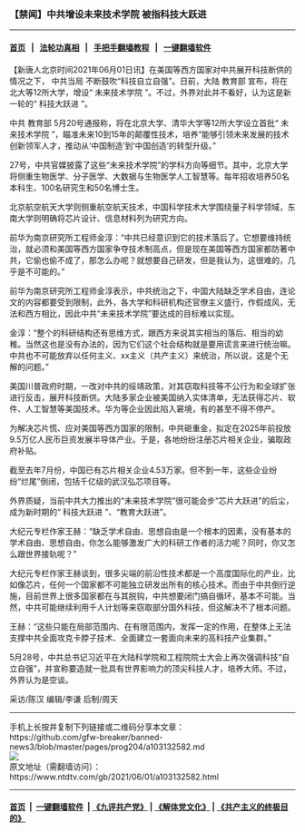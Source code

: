 ### 【禁闻】中共增设未来技术学院 被指科技大跃进
------------------------

#### [首页](https://github.com/gfw-breaker/banned-news3/blob/master/README.md) &nbsp;&nbsp;|&nbsp;&nbsp; [法轮功真相](https://github.com/begood0513/basic/blob/master/README.md)  &nbsp;&nbsp;|&nbsp;&nbsp; [手把手翻墙教程](https://github.com/gfw-breaker/guides/wiki)  &nbsp;&nbsp;|&nbsp;&nbsp; [一键翻墙软件](https://github.com/gfw-breaker/nogfw/blob/master/README.md)  



<div><div class="post_content" itemprop="articleBody">
 <p>
  【新唐人北京时间2021年06月01日讯】在美国等西方国家对中共展开科技断供的情况之下，
  <ok href="https://www.ntdtv.com/gb/中共当局.htm">
   中共当局
  </ok>
  不断鼓吹“科技自立自强”。日前，大陆
  <ok href="https://www.ntdtv.com/gb/教育部.htm">
   教育部
  </ok>
  宣布，将在北大等12所大学，增设“
  <ok href="https://www.ntdtv.com/gb/未来技术学院.htm">
   未来技术学院
  </ok>
  ”。不过，外界对此并不看好，认为这是新一轮的“
  <ok href="https://www.ntdtv.com/gb/科技大跃进.htm">
   科技大跃进
  </ok>
  ”。
 </p>
 <p>
  中共
  <ok href="https://www.ntdtv.com/gb/教育部.htm">
   教育部
  </ok>
  5月20号通报称，将在北京大学、清华大学等12所大学设立首批“
  <ok href="https://www.ntdtv.com/gb/未来技术学院.htm">
   未来技术学院
  </ok>
  ”，瞄准未来10到15年的颠覆性技术，培养“能够引领未来发展的技术创新领军人才，推动从‘中国制造’到‘中国创造’的转型升级。”
 </p>
 <p>
  27号，中共官媒披露了这些“未来技术学院”的学科方向等细节。其中，北京大学将侧重生物医学、分子医学、大数据与生物医学人工智慧等。每年招收培养50名本科生、100名研究生和50名博士生。
 </p>
 <p>
  北京航空航天大学则侧重航空航天技术，中国科学技术大学围绕量子科学领域，东南大学则明确将芯片设计、信息材料列为研究方向。
 </p>
 <p>
  前华为南京研究所工程师金淳：“中共已经意识到它的技术落后了。它想要维持统治，就必须和美国等西方国家争夺技术制高点，但是现在美国等西方国家都防著中共，它偷也偷不成了，那怎么办呢？就想要自己研发，但是我认为，这很难的，几乎是不可能的。”
 </p>
 <p>
  前华为南京研究所工程师金淳表示，中共统治之下，中国大陆缺乏学术自由，连论文的内容都要受到限制，此外，各大学和科研机构还官僚主义盛行，作假成风，无法和西方相比，因此中共“未来技术学院”要达成的目标难以实现。
 </p>
 <p>
  金淳：“整个的科研结构还有思维方式，跟西方来说其实相当的落后、相当的幼稚。当然这也是没有办法的，因为它们这个社会结构就是要用谎言来进行统治嘛。中共也不可能放弃以任何主义、xx主义（共产主义）来统治，所以说，这是个无解的问题。”
 </p>
 <p>
  美国川普政府时期，一改对中共的绥靖政策，对其窃取科技等不公行为和全球扩张进行反击，展开科技断供。大陆多家企业被美国纳入实体清单，无法获得芯片、软件、人工智慧等美国技术。华为等企业因此陷入窘境，有的甚至不得不停产。
 </p>
 <p>
  为解决芯片慌、应对美国等西方国家的限制，中共砸重金，拟定在2025年前投放9.5万亿人民币巨资发展半导体产业。于是，各地纷纷注册芯片相关企业，骗取政府补贴。
 </p>
 <p>
  截至去年7月份，中国已有芯片相关企业4.53万家。但不到一年，这些企业纷纷“烂尾”倒闭，包括千亿级的武汉弘芯项目等。
 </p>
 <p>
  外界质疑，当前中共大力推出的“未来技术学院”很可能会步“芯片大跃进”的后尘，成为新时期的“
  <ok href="https://www.ntdtv.com/gb/科技大跃进.htm">
   科技大跃进
  </ok>
  ”、“教育大跃进”。
 </p>
 <p>
  大纪元专栏作家王赫：“缺乏学术自由、思想自由是一个根本的因素，没有基本的学术自由、思想自由，你怎么能够激发广大的科研工作者的活力呢？同时，你又怎么跟世界接轨呢？”
 </p>
 <p>
  大纪元专栏作家王赫谈到，很多尖端的前沿性技术都是一个高度国际化的产业，比如像芯片，任何一个国家都不可能独立研发出所有的核心技术。而由于中共倒行逆施，目前世界上很多国家都在与其脱钩，中共想要闭门搞自循环，基本不可能。当然，中共可能继续利用千人计划等来窃取部分国外科技，但这解决不了根本问题。
 </p>
 <p>
  王赫：“这些只能在局部范围内、在有限范围内，发挥一定的作用，在整体上无法支撑中共全面攻克卡脖子技术、全面建立一套面向未来的高科技产业集群。”
 </p>
 <p>
  5月28号，中共总书记习近平在大陆科学院和工程院院士大会上再次强调科技“自立自强”，并宣称要造就一批具有世界影响力的顶尖科技人才，培养大师。不过，外界认为是空谈。
 </p>
 <p>
  采访/陈汉 编辑/李谦 后制/周天
 </p>
 <div class="single_ad">
 </div>
</div>
</div>
<hr/>
手机上长按并复制下列链接或二维码分享本文章：<br/>
https://github.com/gfw-breaker/banned-news3/blob/master/pages/prog204/a103132582.md <br/>
<a href='https://github.com/gfw-breaker/banned-news3/blob/master/pages/prog204/a103132582.md'><img src='https://github.com/gfw-breaker/banned-news3/blob/master/pages/prog204/a103132582.md.png'/></a> <br/>
原文地址（需翻墙访问）：https://www.ntdtv.com/gb/2021/06/01/a103132582.html


------------------------
#### [首页](https://github.com/gfw-breaker/banned-news3/blob/master/README.md) &nbsp;|&nbsp; [一键翻墙软件](https://github.com/gfw-breaker/nogfw/blob/master/README.md) &nbsp;| [《九评共产党》](https://github.com/gfw-breaker/9ping.md/blob/master/README.md#九评之一评共产党是什么) | [《解体党文化》](https://github.com/gfw-breaker/jtdwh.md/blob/master/README.md) | [《共产主义的终极目的》](https://github.com/gfw-breaker/gczydzjmd.md/blob/master/README.md)


<img src='http://gfw-breaker.win/banned-news3/pages/prog204/a103132582.md' width='0px' height='0px'/>